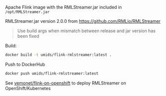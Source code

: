 Apache Flink image with the RMLStreamer.jar included in `/opt/RMLStreamer.jar`

RMLStreamer.jar version 2.0.0 from https://github.com/RMLio/RMLStreamer

> Use build args when mismatch between release and jar version has been fixed

Build:

```bash
docker build -t umids/flink-rmlstreamer:latest .
```

Push to DockerHub

```bash
docker push umids/flink-rmlstreamer:latest
```

See [vemonet/flink-on-openshift](https://github.com/vemonet/flink-on-openshift) to deploy RMLStreamer on OpenShift/Kubernetes